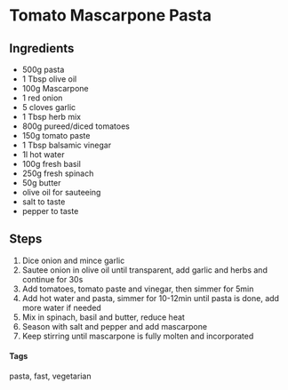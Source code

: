 # Tomato Mascarpone Pasta

## Ingredients

* 500g pasta
* 1 Tbsp olive oil
* 100g Mascarpone
* 1 red onion
* 5 cloves garlic
* 1 Tbsp herb mix
* 800g pureed/diced tomatoes 
* 150g tomato paste
* 1 Tbsp balsamic vinegar
* 1l hot water
* 100g fresh basil
* 250g fresh spinach
* 50g butter
* olive oil for sauteeing 
* salt to taste
* pepper to taste


## Steps

1. Dice onion and mince garlic
2. Sautee onion in olive oil until transparent, add garlic and herbs and continue for 30s
3. Add tomatoes, tomato paste and vinegar, then simmer for 5min
4. Add hot water and pasta, simmer for 10-12min until pasta is done, add more water if needed
5. Mix in spinach, basil and butter, reduce heat
6. Season with salt and pepper and add mascarpone
7. Keep stirring until mascarpone is fully molten and incorporated


#### Tags
pasta, fast, vegetarian
